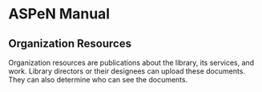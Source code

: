 # ASPeN Manual

## Organization Resources

Organization resources are publications about the library, its services, and work.  Library directors or their designees can upload these documents.  They can also determine who can see the documents.
